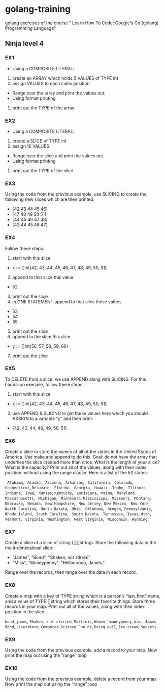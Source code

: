 # golang-training
golang exercises of the course " Learn How To Code: Google's Go (golang) Programming Language"

## Ninja level 4

### EX1
- Using a COMPOSITE LITERAL:

1. create an ARRAY which holds 5 VALUES of TYPE int
2. assign VALUES to each index position.

- Range over the array and print the values out.
- Using format printing
1. print out the TYPE of the array

### EX2
- Using a COMPOSITE LITERAL:
1. create a SLICE of TYPE int
2. assign 10 VALUES 
- Range over the slice and print the values out.
- Using format printing
1. print out the TYPE of the slice

### EX3
Using the code from the previous example, use SLICING to create the following new slices which are then printed:
- [42 43 44 45 46]
- [47 48 49 50 51]
- [44 45 46 47 48]
- [43 44 45 46 47]

### EX4
Follow these steps:
1. start with this slice
-  x := []int{42, 43, 44, 45, 46, 47, 48, 49, 50, 51}
2. append to that slice this value
- 52
3. print out the slice
4. in ONE STATEMENT append to that slice these values
- 53
- 54
- 55
5. print out the slice
6. append to the slice this slice
- y := []int{56, 57, 58, 59, 60}
7. print out the slice

### EX5
To DELETE from a slice, we use APPEND along with SLICING. For this hands-on exercise,
follow these steps:
1. start with this slice
- x := []int{42, 43, 44, 45, 46, 47, 48, 49, 50, 51}
2. use APPEND & SLICING to get these values here which you should ASSIGN to a variable “y” and then print:
- [42, 43, 44, 48, 49, 50, 51]

### EX6
Create a slice to store the names of all of the states in the United States of America. Use make
and append to do this. Goal: do not have the array that underlies the slice created more than
once. What is the length of your slice? What is the capacity? Print out all of the values, along
with their index position, without using the range clause. Here is a list of the 50 states:

` Alabama`, ` Alaska`, ` Arizona`, ` Arkansas`, ` California`, ` Colorado`, ` Connecticut`, `Delaware`, ` Florida`, ` Georgia`, ` Hawaii`, ` Idaho`, ` Illinois`, ` Indiana`, ` Iowa`, ` Kansas`, `Kentucky`, ` Louisiana`, ` Maine`, ` Maryland`, ` Massachusetts`, ` Michigan`, ` Minnesota`, `Mississippi`, ` Missouri`, ` Montana`, ` Nebraska`, ` Nevada`, ` New Hampshire`, ` New Jersey`,` New Mexico`, ` New York`, ` North Carolina`, ` North Dakota`, ` Ohio`, ` Oklahoma`, ` Oregon`,` Pennsylvania`, ` Rhode Island`, ` South Carolina`, ` South Dakota`, ` Tennessee`, ` Texas`, `Utah`, ` Vermont`, ` Virginia`, ` Washington`, ` West Virginia`, ` Wisconsin`, ` Wyoming`,

### EX7
Create a slice of a slice of string ([][]string). Store the following data in the multi-dimensional slice:

- "James", "Bond", "Shaken, not stirred"
- "Miss", "Moneypenny", "Helloooooo, James."

Range over the records, then range over the data in each record.

### EX8
Create a map with a key of TYPE string which is a person’s “last_first” name, and a value of TYPE []string which stores their favorite things. Store three records in your map. Print out all of the values, along with their index position in the slice.

`bond_james`, `Shaken, not stirred`, `Martinis`, `Women``moneypenny_miss`, `James Bond`, `Literature`, `Computer Science``no_dr`, `Being evil`, `Ice cream`, `Sunsets`

### EX9
Using the code from the previous example, add a record to your map. Now print the map out using the “range” loop

### EX10
Using the code from the previous example, delete a record from your map. Now print the map out using the “range” loop

